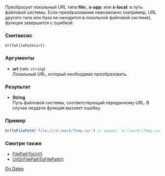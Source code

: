 Преобразует локальный URL типа **file:**, **x-app:** или **x-local:** в путь файловой системы. Если преобразование невозможно (например, URL другого типа или база не находится в локальной файловой системе), функция завершится с ошибкой.

### Синтаксис
`UrlToFilePath(url)`

### Аргументы
- **url** (тип: `string`)  
    Локальный URL, который необходимо преобразовать.

### Результат
- **String**  
    Путь файловой системы, соответствующий переданному URL. В случае неудачи функция вызовет ошибку.

### Пример
```js
UrlToFilePath('file:///d:/work/Temp.rar') // вернет 'd:\\work\\Temp.rar'
```

### Смотри также
- [FilePathToUrl()](http://docs.datex.ru/article.htm?id=5620250451197911793)
- [UrlOrFilePathToFilePath()](http://docs.datex.ru/article.htm?id=5791375928854454940)

[On Datex](http://docs.datex.ru/article.htm?id=5620276892448878846)